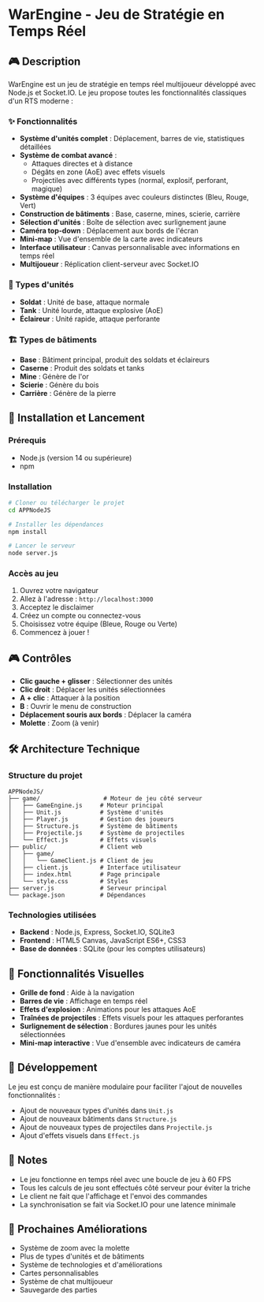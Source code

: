 # WarEngine - Jeu de Stratégie en Temps Réel

## 🎮 Description

WarEngine est un jeu de stratégie en temps réel multijoueur développé avec Node.js et Socket.IO. Le jeu propose toutes les fonctionnalités classiques d'un RTS moderne :

### ✨ Fonctionnalités

- **Système d'unités complet** : Déplacement, barres de vie, statistiques détaillées
- **Système de combat avancé** : 
  - Attaques directes et à distance
  - Dégâts en zone (AoE) avec effets visuels
  - Projectiles avec différents types (normal, explosif, perforant, magique)
- **Système d'équipes** : 3 équipes avec couleurs distinctes (Bleu, Rouge, Vert)
- **Construction de bâtiments** : Base, caserne, mines, scierie, carrière
- **Sélection d'unités** : Boîte de sélection avec surlignement jaune
- **Caméra top-down** : Déplacement aux bords de l'écran
- **Mini-map** : Vue d'ensemble de la carte avec indicateurs
- **Interface utilisateur** : Canvas personnalisable avec informations en temps réel
- **Multijoueur** : Réplication client-serveur avec Socket.IO

### 🎯 Types d'unités

- **Soldat** : Unité de base, attaque normale
- **Tank** : Unité lourde, attaque explosive (AoE)
- **Éclaireur** : Unité rapide, attaque perforante

### 🏗️ Types de bâtiments

- **Base** : Bâtiment principal, produit des soldats et éclaireurs
- **Caserne** : Produit des soldats et tanks
- **Mine** : Génère de l'or
- **Scierie** : Génère du bois
- **Carrière** : Génère de la pierre

## 🚀 Installation et Lancement

### Prérequis
- Node.js (version 14 ou supérieure)
- npm

### Installation
```bash
# Cloner ou télécharger le projet
cd APPNodeJS

# Installer les dépendances
npm install

# Lancer le serveur
node server.js
```

### Accès au jeu
1. Ouvrez votre navigateur
2. Allez à l'adresse : `http://localhost:3000`
3. Acceptez le disclaimer
4. Créez un compte ou connectez-vous
5. Choisissez votre équipe (Bleue, Rouge ou Verte)
6. Commencez à jouer !

## 🎮 Contrôles

- **Clic gauche + glisser** : Sélectionner des unités
- **Clic droit** : Déplacer les unités sélectionnées
- **A + clic** : Attaquer à la position
- **B** : Ouvrir le menu de construction
- **Déplacement souris aux bords** : Déplacer la caméra
- **Molette** : Zoom (à venir)

## 🛠️ Architecture Technique

### Structure du projet
```
APPNodeJS/
├── game/                  # Moteur de jeu côté serveur
│   ├── GameEngine.js     # Moteur principal
│   ├── Unit.js           # Système d'unités
│   ├── Player.js         # Gestion des joueurs
│   ├── Structure.js      # Système de bâtiments
│   ├── Projectile.js     # Système de projectiles
│   └── Effect.js         # Effets visuels
├── public/               # Client web
│   ├── game/
│   │   └── GameClient.js # Client de jeu
│   ├── client.js         # Interface utilisateur
│   ├── index.html        # Page principale
│   └── style.css         # Styles
├── server.js             # Serveur principal
└── package.json          # Dépendances
```

### Technologies utilisées
- **Backend** : Node.js, Express, Socket.IO, SQLite3
- **Frontend** : HTML5 Canvas, JavaScript ES6+, CSS3
- **Base de données** : SQLite (pour les comptes utilisateurs)

## 🎨 Fonctionnalités Visuelles

- **Grille de fond** : Aide à la navigation
- **Barres de vie** : Affichage en temps réel
- **Effets d'explosion** : Animations pour les attaques AoE
- **Traînées de projectiles** : Effets visuels pour les attaques perforantes
- **Surlignement de sélection** : Bordures jaunes pour les unités sélectionnées
- **Mini-map interactive** : Vue d'ensemble avec indicateurs de caméra

## 🔧 Développement

Le jeu est conçu de manière modulaire pour faciliter l'ajout de nouvelles fonctionnalités :

- Ajout de nouveaux types d'unités dans `Unit.js`
- Ajout de nouveaux bâtiments dans `Structure.js`
- Ajout de nouveaux types de projectiles dans `Projectile.js`
- Ajout d'effets visuels dans `Effect.js`

## 📝 Notes

- Le jeu fonctionne en temps réel avec une boucle de jeu à 60 FPS
- Tous les calculs de jeu sont effectués côté serveur pour éviter la triche
- Le client ne fait que l'affichage et l'envoi des commandes
- La synchronisation se fait via Socket.IO pour une latence minimale

## 🎯 Prochaines Améliorations

- Système de zoom avec la molette
- Plus de types d'unités et de bâtiments
- Système de technologies et d'améliorations
- Cartes personnalisables
- Système de chat multijoueur
- Sauvegarde des parties